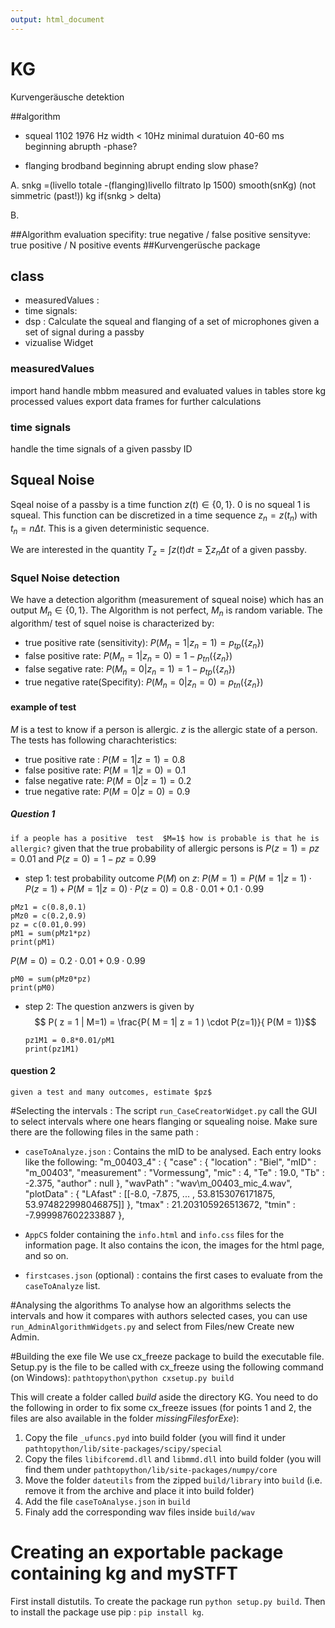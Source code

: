 ```yaml
---
output: html_document
---
```

# KG
Kurvengeräusche detektion

##algorithm
- squeal 1102 1976 Hz width < 10Hz
minimal duratuion 40-60 ms[](http://www.head-acoustics.de/downloads/de/NVH_User/Usergroupmeeting_2006/Blaschke_Peter/Comfort2006_Mauer.pdf)
 beginning abrupth
 -phase?

- flanging brodband
 beginning abrupt ending slow
 phase?


A. snkg =(livello totale -(flanging)livello filtrato lp 1500)
   smooth(snKg) (not simmetric (past!))
   kg if(snkg > delta)
   
B.

##Algorithm evaluation
specifity: true negative / false positive
sensityve: true positive / N positive events
##Kurvengerüsche package

## class
- measuredValues :
- time signals:
- dsp  : Calculate the squeal and flanging of a set of microphones given a set of signal during a passby
- vizualise Widget

### measuredValues

import hand handle mbbm measured and evaluated values in tables
store kg processed values
export data frames for further calculations

### time signals
handle the time signals of a given passby ID

## Squeal Noise 

Sqeal noise of a passby is a time function $z(t) \in \{ 0,1\}$. 0 is no squeal 1 is squeal. This function can be discretized in a time sequence $z_n = z(t_n)$ with $t_n = n \Delta t$. This is a given deterministic sequence.

We are interested in the quantity $T_z = \int z(t) dt = \sum z_n \Delta t$ of a given passby.

### Squel Noise detection

We have a detection algorithm (measurement of squeal noise) which has an output $M_n \in \{0,1\}$. The Algorithm is not perfect,  $M_n$ is random variable. The algorithm/ test of squel noise is characterized by:

- true positive rate (sensitivity): $P(M_n=1|z_n = 1) = p_{tp}(\{z_n\})$
- false positive rate: $P(M_n=1|z_n = 0) = 1 - p_{tn}(\{z_n\})$
- false segative rate: $P(M_n=0|z_n = 1) = 1 - p_{tp}(\{z_n\})$
- true negative rate(Specifity): $P(M_n=0|z_n = 0) = p_{tn}(\{z_n\})$

#### example of test
$M$ is a test to know if a person is allergic. $z$ is the allergic state of a person.
The tests has following charachteristics:

- true positive rate : $P(M=1|z = 1) = 0.8$
- false positive rate: $P(M=1|z = 0) = 0.1$
- false negative rate: $P(M=0|z = 1) = 0.2$
- true negative rate: $P(M=0|z = 0) = 0.9$

##### Question 1
`if a people has a positive  test  $M=1$ how is probable is that he is allergic?`
given that the true probability of allergic persons is $P(z=1)= pz = 0.01$ and $P(z=0)=1-pz = 0.99$

 - step 1: test probability outcome $P(M)$ on $z$:
  $P(M=1) = P(M=1|z = 1)\cdot P(z=1) + P(M=1|z = 0)\cdot P(z=0) = 0.8 \cdot 0.01 + 0.1\cdot 0.99$
  
  ```{r}
  pMz1 = c(0.8,0.1)
  pMz0 = c(0.2,0.9)
  pz = c(0.01,0.99)
  pM1 = sum(pMz1*pz)
  print(pM1)
  ```
  
  $P(M=0) = 0.2 \cdot 0.01 + 0.9\cdot 0.99$
  
  ```{r}
  pM0 = sum(pMz0*pz)
  print(pM0)
  ```
  
- step 2: The question anzwers is given by $$ P( z = 1 | M=1) = \frac{P( M = 1| z = 1 ) \cdot P(z=1)}{ P(M = 1)}$$
  
  ```{r}
  pz1M1 = 0.8*0.01/pM1 
  print(pz1M1)
  ```

#### question 2

`given a test and many outcomes, estimate $pz$`


#Selecting the intervals :
The script `run_CaseCreatorWidget.py` call the GUI to select intervals where one hears flanging or squealing noise.
Make sure there are the following files in the same path : 
- `caseToAnalyze.json` : Contains the mID to be analysed. Each entry looks like the following:
"m_00403_4" : {
		"case" : {
			"location" : "Biel",
			"mID" : "m_00403",
			"measurement" : "Vormessung",
			"mic" : 4,
			"Te" : 19.0,
			"Tb" : -2.375,
			"author" : null
		},
		"wavPath" : "wav\\m_00403_mic_4.wav",
		"plotData" : {
			"LAfast" : [[-8.0, -7.875, ... , 53.8153076171875, 53.974822998046875]]
		},
		"tmax" : 21.203105926513672,
		"tmin" : -7.999987602233887
	},

- `AppCS` folder containing the `info.html` and `info.css` files for the information page. It also contains the icon, the images for the html page, and so on.
	
- `firstcases.json` (optional) : contains the first cases to evaluate from the `caseToAnalyze` list.

#Analysing the algorithms
To analyse how an algorithms selects the intervals and how it compares with authors selected cases, you can use `run_AdminAlgorithmWidgets.py` and select from Files/new Create new Admin.

#Building the exe file
We use cx_freeze package to build the executable file. Setup.py is the file to be called with cx_freeze using the following command (on Windows): 
`pathtopython\python cxsetup.py build`

This will create a folder called *build* aside the directory KG. You need to do the following in order to fix some cx_freeze issues (for points 1 and 2, the files are also available in the folder *missingFilesforExe*):
 1. Copy the file `_ufuncs.pyd` into build folder (you will find it under `pathtopython/lib/site-packages/scipy/special`
 2. Copy the files `libifcoremd.dll` and `libmmd.dll` into build folder (you will find them under `pathtopython/lib/site-packages/numpy/core`
 3. Move the folder `dateutils` from the zipped `build/library` into `build` (i.e. remove it from the archive and place it into build folder)
 4. Add the file `caseToAnalyse.json` in `build`
 5. Finaly add the corresponding wav files inside `build/wav`

# Creating an exportable package containing kg and mySTFT

First install distutils. To create the package run `python setup.py build`. Then to install the package use pip : `pip install kg`.